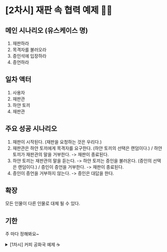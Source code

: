 # [2차시] 재판 속 협력 예제 🧑‍⚖️

## 메인 시나리오 (유스케이스 명)
1. 재판하라
2. 목격자를 불러오라
3. 증인석에 입장하라
4. 증언하라

## 일차 액터
1. 사용자
2. 재판관
3. 하얀 토끼
4. 재판관

## 주요 성공 시나리오
1. 재판이 시작된다. (재판을 요청하는 것은 우리다.)
2. 재판관은 하얀 토끼에게 목격자를 요구한다. (하얀 토끼의 선택은 랜덤이다.) / 하얀 토끼가 재판관의 말을 거부한다. -> 재판이 종료된다.
3. 하얀 토끼는 재판관의 말을 듣는다. -> 하얀 토끼는 증인을 불러온다. (증인의 선택은 랜덤이다.) / 증인이 증언을 거부한다. -> 재판이 종료된다.
4. 증인이 증언을 거부하지 않는다. -> 증인은 대답을 한다.

## 확장
모든 인물이 다른 인물로 대체 될 수 있다.

## 기한
주 마다 정해봐요~



<details>
<summary> [1차시] 커피 공화국 예제 ☕️</summary>
<div markdown="1">

## 메인 시나리오
1. Customer가 Cashier에게 커피를 주문한다.
2. Cashier는 Manager에게 주문 내역을 전달한다.
3. Manager는 커피를 제조할 Barista를 선택한다.
4. Barista는 커피를 만든다.
5. Manager는 커피가 완성되면 Customer에게 전달한다.

## 세부 사항
1. Customer은 2명 이상이다. (주문하고 싶은 메뉴 이름과 현재 가진 돈이 얼마인지를 알고 있어야 한다.)
2. Cashier는 1명이다.
3. Barista는 2명 이상이다.
4. Manager는 1명이다.
5. Only *Coffee* 만 가능 (차? 샌드위치? 안됨)
6. 메뉴판에는 각 음료의 이름과 가격이 제공되어야 한다.

## 일정
- 3월 27일까지 해보자!
- 3월 20일에는 중간 공유를 해보자

</div>
</details>
